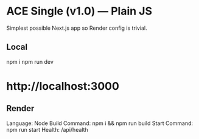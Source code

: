 
# ACE Single (v1.0) — Plain JS
Simplest possible Next.js app so Render config is trivial.

## Local
npm i
npm run dev
# http://localhost:3000

## Render
Language: Node
Build Command: npm i && npm run build
Start Command: npm run start
Health: /api/health
